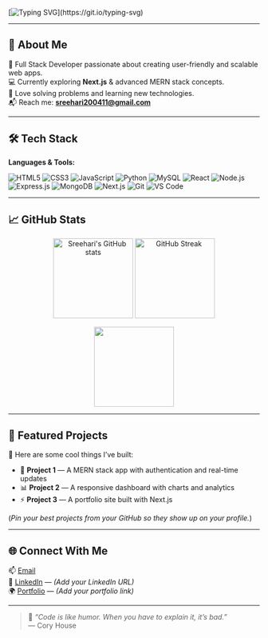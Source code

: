 <!-- Typing SVG -->
[![Typing SVG](https://readme-typing-svg.herokuapp.com?font=Fira+Code&size=30&duration=3000&pause=500&color=00F7FF&center=true&vCenter=true&width=800&lines=Hi+%F0%9F%91%8B+I'm+Sreehari+S;Full+Stack+Developer;Tech+Enthusiast+%7C+Lifelong+Learner;Building+cool+things+on+the+web!)](https://git.io/typing-svg)

---

## 💫 About Me
🌟 Full Stack Developer passionate about creating user-friendly and scalable web apps.  
💻 Currently exploring **Next.js** & advanced MERN stack concepts.  
🚀 Love solving problems and learning new technologies.  
📬 Reach me: **[sreehari200411@gmail.com](mailto:sreehari200411@gmail.com)**  

---

## 🛠️ Tech Stack

**Languages & Tools:**

![HTML5](https://img.shields.io/badge/-HTML5-E34F26?logo=html5&logoColor=white)
![CSS3](https://img.shields.io/badge/-CSS3-1572B6?logo=css3&logoColor=white)
![JavaScript](https://img.shields.io/badge/-JavaScript-F7DF1E?logo=javascript&logoColor=black)
![Python](https://img.shields.io/badge/-Python-3776AB?logo=python&logoColor=white)
![MySQL](https://img.shields.io/badge/-MySQL-4479A1?logo=mysql&logoColor=white)
![React](https://img.shields.io/badge/-React-61DAFB?logo=react&logoColor=black)
![Node.js](https://img.shields.io/badge/-Node.js-339933?logo=node.js&logoColor=white)
![Express.js](https://img.shields.io/badge/-Express.js-000000?logo=express&logoColor=white)
![MongoDB](https://img.shields.io/badge/-MongoDB-47A248?logo=mongodb&logoColor=white)
![Next.js](https://img.shields.io/badge/-Next.js-000000?logo=next.js&logoColor=white)
![Git](https://img.shields.io/badge/-Git-F05032?logo=git&logoColor=white)
![VS Code](https://img.shields.io/badge/-VS%20Code-007ACC?logo=visual-studio-code&logoColor=white)

---

## 📈 GitHub Stats

<p align="center">
  <img src="https://github-readme-stats.vercel.app/api?username=YourUserName&show_icons=true&theme=tokyonight" alt="Sreehari's GitHub stats" height="160" />
  <img src="https://github-readme-streak-stats.herokuapp.com/?user=YourUserName&theme=tokyonight" alt="GitHub Streak" height="160" />
</p>

<p align="center">
  <img src="https://github-readme-stats.vercel.app/api/top-langs/?username=YourUserName&layout=compact&theme=tokyonight" height="160" />
</p>

---

## 💼 Featured Projects
🌟 Here are some cool things I’ve built:

- 📝 **Project 1** — A MERN stack app with authentication and real-time updates  
- 📊 **Project 2** — A responsive dashboard with charts and analytics  
- ⚡ **Project 3** — A portfolio site built with Next.js  

(*Pin your best projects from your GitHub so they show up on your profile.*)

---

## 🌐 Connect With Me
📫 [Email](mailto:sreehari200411@gmail.com)  
💼 [LinkedIn](#) — *(Add your LinkedIn URL)*  
🌍 [Portfolio](#) — *(Add your portfolio link)*

---

> 💖 _“Code is like humor. When you have to explain it, it’s bad.”_  
> — Cory House
